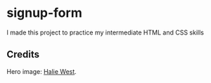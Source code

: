# signup-form

I made this project to practice my intermediate HTML and CSS skills

## Credits

Hero image: [Halie West](https://unsplash.com/@haliewestphoto).
